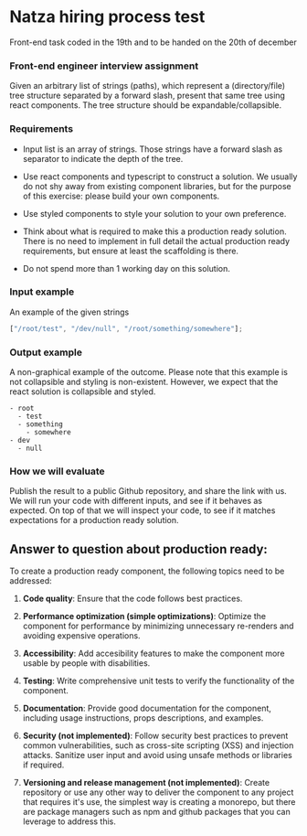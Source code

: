 # Natza hiring process test

Front-end task coded in the 19th and to be handed on the 20th of december

### Front-end engineer interview assignment

Given an arbitrary list of strings (paths), which represent a (directory/file) tree structure separated by a forward slash, present that same tree
using react components. The tree structure should be expandable/collapsible.

### Requirements

- Input list is an array of strings. Those strings have a forward slash as separator to indicate the depth of the tree.

- Use react components and typescript to construct a solution. We usually do not shy away from existing component libraries, but for the purpose of this exercise: please build your own components.

- Use styled components to style your solution to your own preference.

- Think about what is required to make this a production ready solution. There is no need to implement in full detail the actual production ready requirements, but ensure at least the scaffolding is there.

- Do not spend more than 1 working day on this solution.

### Input example

An example of the given strings

```javascript
["/root/test", "/dev/null", "/root/something/somewhere"];
```

### Output example

A non-graphical example of the outcome.
Please note that this example is not collapsible and styling is non-existent. However, we expect that the react solution is collapsible and styled.

```
- root
  - test
  - something
    - somewhere
- dev
  - null
```

### How we will evaluate

Publish the result to a public Github repository, and share the link with us.
We will run your code with different inputs, and see if it behaves as expected.
On top of that we will inspect your code, to see if it matches expectations for a production ready solution.

## Answer to question about production ready:

To create a production ready component, the following topics need to be addressed:

1. **Code quality**: Ensure that the code follows best practices.

2. **Performance optimization (simple optimizations)**: Optimize the component for performance by minimizing unnecessary re-renders and avoiding expensive operations.

3. **Accessibility**: Add accesibility features to make the component more usable by people with disabilities.

4. **Testing**: Write comprehensive unit tests to verify the functionality of the component.

5. **Documentation**: Provide good documentation for the component, including usage instructions, props descriptions, and examples.

6. **Security (not implemented)**: Follow security best practices to prevent common vulnerabilities, such as cross-site scripting (XSS) and injection attacks. Sanitize user input and avoid using unsafe methods or libraries if required.

7. **Versioning and release management (not implemented)**: Create repository or use any other way to deliver the component to any project that requires it's use, the simplest way is creating a monorepo, but there are package managers such as npm and github packages that you can leverage to address this.

